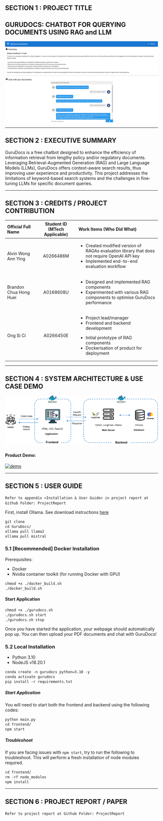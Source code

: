 ## SECTION 1 : PROJECT TITLE
## GURUDOCS: CHATBOT FOR QUERYING DOCUMENTS USING RAG and LLM

![gurudocs example](images/example.png)


---


## SECTION 2 : EXECUTIVE SUMMARY 

GuruDocs is a free chatbot designed to enhance the efficiency of information retrieval from lengthy policy and/or regulatory documents.  Leveraging Retrieval-Augmented Generation (RAG) and Large Language Models (LLMs), GuruDocs offers context-aware search results, thus improving user experience and productivity. This project addresses the limitations of keyword-based search systems and the challenges in fine-tuning LLMs for specific document queries. 

---

## SECTION 3 : CREDITS / PROJECT CONTRIBUTION

| Official Full Name  | Student ID (MTech Applicable)  | Work Items (Who Did What) |
| :------------ |:---------------:| :-----| 
| Alvin Wong Ann Ying | A0266486M | <ul><li>Created modified version of RAGAs evaluation library that does not require OpenAI API key</li><li>Implemented end-to-end evaluation workflow</li></ul>| 
| Brandon Chua Hong Huei | A0168608U | <ul><li>Designed and implemented RAG components</li><li>Experimented with various RAG components to optimise GuruDocs performance</li></ul>| 
| Ong Si Ci | A0266450E | <ul><li>Project lead/manager</li><li>Frontend and backend development</li></ul><ul><li>Initial prototype of RAG components</li><li>Dockerisation of product for deployment</li></ul>|


---

## SECTION 4 : SYSTEM ARCHITECTURE & USE CASE DEMO

![gurudocs architecture](images/architecture.png)

#### Product Demo:

[![demo](https://img.youtube.com/vi/Pukb5Xa0ToQ/0.jpg)](https://youtu.be/Pukb5Xa0ToQ)

---

## SECTION 5 : USER GUIDE

`Refer to appendix <Installation & User Guide> in project report at Github Folder: ProjectReport`

First, install Ollama. See download instructions [here](https://ollama.com/download)

```
git clone
cd GuruDocs/
ollama pull llama2
ollama pull mistral 
```

### 5.1 [Recommended] Docker Installation

Prerequisites:
- Docker 
- Nvidia container toolkit (for running Docker with GPU)

```
chmod +x ./docker_build.sh
./docker_build.sh
```

#### Start Application

```
chmod +x ./gurudocs.sh
./gurudocs.sh start
./gurudocs.sh stop
```
Once you have started the application, your webpage should automatically pop up. You can then upload your PDF documents and chat with GuruDocs!

### 5.2 Local Installation

- Python 3.10
- NodeJS v18.20.1

```
conda create -n gurudocs python=3.10 -y
conda activate gurudocs
pip install -r requirements.txt
```
##### Start Application

You will need to start both the frontend and backend using the following codes:

```
python main.py
cd frontend/
npm start
```

##### Troubleshoot

If you are facing issues with ```npm start```, try to run the following to troubleshoot. This will perform a fresh installation of node modules required. 

```
cd frontend/
rm -rf node_modules
npm install
```

---
## SECTION 6 : PROJECT REPORT / PAPER

`Refer to project report at Github Folder: ProjectReport`